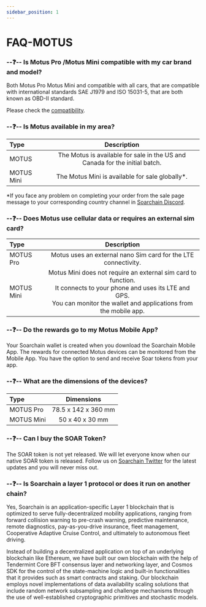 ```yaml
---
sidebar_position: 1
---
```


# FAQ-MOTUS

### --❓-- Is Motus Pro /Motus Mini compatible with my car brand and model?

Both Motus Pro Motus Mini and compatible with all cars, that are compatible with international standards SAE J1979 and ISO 15031-5, that are both known as OBD-II standard. 

Please check the [compatibility](https://cars.soarchain.com/). 

### --❓-- Is Motus available in my area?

| Type      | Description | 
| :---        |    :----:   |  
| MOTUS      | The Motus is available for sale in the US and Canada for the initial batch.       | 
| MOTUS Mini   | The Motus Mini is available for sale globally*. <br />         | 

*If you face any problem on completing your order from the sale page<br /> message to your corresponding country channel in [Soarchain Discord](https://discord.gg/r43PyGyCst).

### --❓-- Does Motus use cellular data or requires an external sim card?

| Type      | Description | 
| :---        |    :----:   |  
| MOTUS Pro     | Motus uses an external nano Sim card for the LTE connectivity.      | 
| MOTUS Mini     | Motus Mini does not require an external sim card to function. <br />It connects to your phone and uses its LTE and GPS. <br />You can monitor the wallet and applications from the mobile app. | 

### --❓-- Do the rewards go to my Motus Mobile App?

Your Soarchain wallet is created when you download the Soarchain Mobile App. The rewards for connected Motus devices can be monitored from the Mobile App. You have the option to send and receive Soar tokens from your app.

### --❓-- What are the dimensions of the devices?

| Type      | Dimensions | 
| :---        |    :----:   |  
| MOTUS Pro     | 78.5 x 142 x 360 mm       | 
| MOTUS Mini   | 50 x 40 x 30 mm    | 

### --❓-- Can I buy the SOAR Token?

The SOAR token is not yet released. We will let everyone know when our native SOAR token is released. Follow us on [Soarchain Twitter](http://twitter.com/soar_chain)  for the latest updates and you will never miss out.

### --❓-- Is Soarchain a layer 1 protocol or does it run on another chain?

Yes, Soarchain is an application-specific Layer 1  blockchain that is optimized to serve fully-decentralized mobility applications, ranging from forward collision warning to pre-crash warning, predictive maintenance, remote diagnostics, pay-as-you-drive insurance, fleet management, Cooperative Adaptive Cruise Control, and ultimately to autonomous fleet driving. 

Instead of building a decentralized application on top of an underlying blockchain like Ethereum, we have built our own blockchain with the help of Tendermint Core BFT consensus layer and networking layer, and Cosmos SDK for the control of the state-machine logic and built-in functionalities that it provides such as smart contracts and staking. Our blockchain employs novel implementations of data availability scaling solutions that include random network subsampling and challenge mechanisms through the use of well-established cryptographic primitives and stochastic models.


